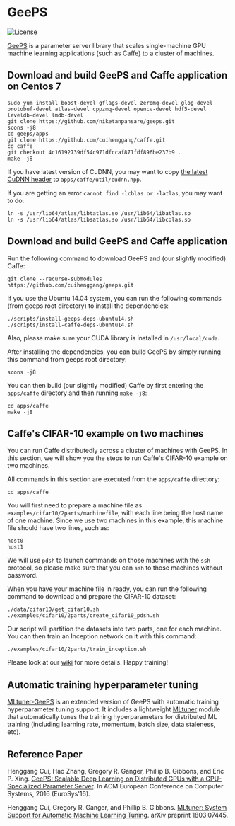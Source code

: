 # GeePS

[![License](https://img.shields.io/badge/license-BSD-blue.svg)](LICENSE)

[GeePS](https://cuihenggang.github.io/archive/paper/[eurosys16]geeps.pdf) is a parameter server library that scales single-machine GPU machine learning applications (such as Caffe) to a cluster of machines.


## Download and build GeePS and Caffe application on Centos 7

```
sudo yum install boost-devel gflags-devel zeromq-devel glog-devel protobuf-devel atlas-devel cppzmq-devel opencv-devel hdf5-devel leveldb-devel lmdb-devel
git clone https://github.com/niketanpansare/geeps.git
scons -j8
cd geeps/apps
git clone https://github.com/cuihenggang/caffe.git
cd caffe
git checkout 4c16192739df54c971dfccaf871fdf896be237b9 .
make -j8
```

If you have latest version of CuDNN, you may want to copy [the latest CuDNN header](https://raw.githubusercontent.com/BVLC/caffe/master/include/caffe/util/cudnn.hpp) to `apps/caffe/util/cudnn.hpp`.

If you are getting an error `cannot find -lcblas or -latlas`, you may want to do:
```
ln -s /usr/lib64/atlas/libtatlas.so /usr/lib64/libatlas.so
ln -s /usr/lib64/atlas/libsatlas.so /usr/lib64/libcblas.so
```

## Download and build GeePS and Caffe application

Run the following command to download GeePS and (our slightly modified) Caffe:

```
git clone --recurse-submodules https://github.com/cuihenggang/geeps.git
```

If you use the Ubuntu 14.04 system, you can run the following commands (from geeps root directory) to install the dependencies:

```
./scripts/install-geeps-deps-ubuntu14.sh
./scripts/install-caffe-deps-ubuntu14.sh
```

Also, please make sure your CUDA library is installed in `/usr/local/cuda`.

After installing the dependencies, you can build GeePS by simply running this command from geeps root directory:

```
scons -j8
```

You can then build (our slightly modified) Caffe by first entering the `apps/caffe` directory and then running `make -j8`:

```
cd apps/caffe
make -j8
```


## Caffe's CIFAR-10 example on two machines

You can run Caffe distributedly across a cluster of machines with GeePS. In this section, we will show you the steps to run Caffe's CIFAR-10 example on two machines.

All commands in this section are executed from the `apps/caffe` directory:

```
cd apps/caffe
```

You will first need to prepare a machine file as `examples/cifar10/2parts/machinefile`, with each line being the host name of one machine. Since we use two machines in this example, this machine file should have two lines, such as:

```
host0
host1
```

We will use `pdsh` to launch commands on those machines with the `ssh` protocol, so please make sure that you can `ssh` to those machines without password.

When you have your machine file in ready, you can run the following command to download and prepare the CIFAR-10 dataset:

```
./data/cifar10/get_cifar10.sh
./examples/cifar10/2parts/create_cifar10_pdsh.sh
```

Our script will partition the datasets into two parts, one for each machine. You can then train an Inception network on it with this command:

```
./examples/cifar10/2parts/train_inception.sh
```

Please look at our [wiki](https://github.com/cuihenggang/geeps/wiki) for more details. Happy training!


## Automatic training hyperparameter tuning

[MLtuner-GeePS](https://github.com/cuihenggang/mltuner-geeps) is an extended version of GeePS with automatic training hyperparameter tuning support. It includes a lightweight [MLtuner](https://cuihenggang.github.io/archive/paper/[arxiv]mltuner.pdf) module that automatically tunes the training hyperparameters for distributed ML training (including learning rate, momentum, batch size, data staleness, etc).


## Reference Paper

Henggang Cui, Hao Zhang, Gregory R. Ganger, Phillip B. Gibbons, and Eric P. Xing.
[GeePS: Scalable Deep Learning on Distributed GPUs with a GPU-Specialized Parameter Server](https://cuihenggang.github.io/archive/paper/[eurosys16]geeps.pdf).
In ACM European Conference on Computer Systems, 2016 (EuroSys'16).

Henggang Cui, Gregory R. Ganger, and Phillip B. Gibbons.
[MLtuner: System Support for Automatic Machine Learning Tuning](https://cuihenggang.github.io/archive/paper/[arxiv]mltuner.pdf).
arXiv preprint 1803.07445.

